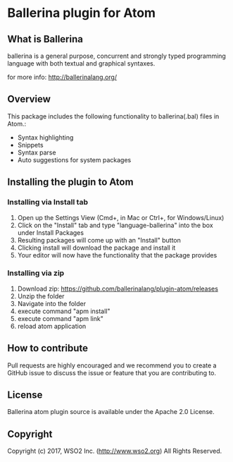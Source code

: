 # Ballerina plugin for Atom

## What is Ballerina

ballerina is a general purpose, concurrent and strongly typed
programming language with both textual and graphical syntaxes.

for more info: http://ballerinalang.org/

## Overview

This package includes the following functionality to ballerina(.bal) files in Atom.:
- Syntax highlighting
- Snippets
- Syntax parse
- Auto suggestions for system packages

## Installing the plugin to Atom

### Installing via Install tab
1. Open up the Settings View (Cmd+, in Mac or Ctrl+, for Windows/Linux)
2. Click on the "Install" tab and type "language-ballerina" into the box under Install Packages
3. Resulting packages will come up with an "Install" button
4. Clicking install will download the package and install it
5. Your editor will now have the functionality that the package provides

### Installing via zip

1. Download zip: https://github.com/ballerinalang/plugin-atom/releases
2. Unzip the folder
3. Navigate into the folder
4. execute command "apm install"
5. execute command "apm link"
6. reload atom application

## How to contribute

Pull requests are highly encouraged and we recommend you to create a GitHub issue
to discuss the issue or feature that you are contributing to.

## License

Ballerina atom plugin source is available under the Apache 2.0 License.

## Copyright

Copyright (c) 2017, WSO2 Inc. (http://www.wso2.org) All Rights Reserved.
